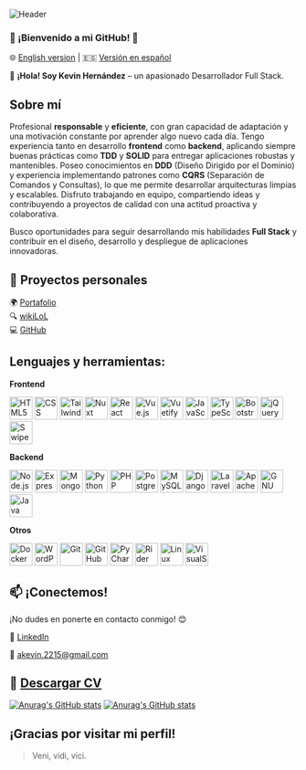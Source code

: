 ![Header](https://github.com/user-attachments/assets/423670da-b679-40b6-b86d-9641e231363d)

### 🚀 ¡Bienvenido a mi GitHub! 🚀

🌐 [English version](README.md) | 🇪🇸 [Versión en español](README.es.md)

👋 **¡Hola! Soy Kevin Hernández** – un apasionado Desarrollador Full Stack.

## Sobre mí

Profesional **responsable** y **eficiente**, con gran capacidad de adaptación y una motivación constante por aprender
algo nuevo cada día. Tengo experiencia tanto en desarrollo **frontend** como **backend**, aplicando siempre buenas
prácticas como **TDD** y **SOLID** para entregar aplicaciones robustas y mantenibles. Poseo conocimientos
en **DDD** (Diseño Dirigido por el Dominio) y experiencia implementando patrones como **CQRS** (Separación de Comandos y
Consultas), lo que me permite desarrollar arquitecturas limpias y escalables. Disfruto trabajando en equipo,
compartiendo ideas y contribuyendo a proyectos de calidad con una actitud proactiva y colaborativa.

Busco oportunidades para seguir desarrollando mis habilidades **Full Stack** y contribuir en el diseño, desarrollo y
despliegue de aplicaciones innovadoras.

## 📂 Proyectos personales

🌍 [Portafolio](https://kevin0018.github.io/portfolio)  
🔍 [wikiLoL](https://wikilol-client.vercel.app/)  
💻 [GitHub](https://github.com/kevin0018)

## Lenguajes y herramientas:

**Frontend**

<img src="https://github.com/user-attachments/assets/d14b6bc7-c789-45bb-af60-3c5e1848ad03" height="40" title="HTML5">
<img src="https://github.com/user-attachments/assets/ecfbb7d7-c138-4d90-9bb5-8a72ccccd7fd" height="40" title="CSS">
<img src="https://github.com/user-attachments/assets/a7af7f78-041d-44d4-be60-d816a64a7c4f" height="40" title="Tailwind CSS">
<img src="https://github.com/user-attachments/assets/9b2ed970-32b5-4f16-80c0-107252403611" height="40" title="Nuxt">
<img src="https://github.com/user-attachments/assets/2668dc7f-c92c-4821-b659-abee1af1ed5b" height="40" title="React">
<img src="https://github.com/user-attachments/assets/fbe81e2a-3493-4a6e-b341-19c6abc86dfd" height="40" title="Vue.js">
<img src="https://github.com/user-attachments/assets/8d3859ed-11ec-490c-b80b-7f013fda6c75" height="40" title="Vuetify">
<img src="https://github.com/user-attachments/assets/2255234b-4cbc-4d8b-88a0-f63ea5a73038" height="40" title="JavaScript">
<img src="https://github.com/user-attachments/assets/94f7ec14-9494-4a11-9025-f743c0badebb" height="40" title="TypeScript">
<img src="https://github.com/user-attachments/assets/38e23c7e-68f9-4651-b2ac-d1ae18eb0368" height="40" title="Bootstrap">
<img src="https://github.com/user-attachments/assets/e0c32820-28eb-45ce-979e-30e7a5e3e9f4" height="40" title="jQuery">
<img src="https://github.com/user-attachments/assets/a1be3a42-ac4b-4289-96e7-ba327d34d34c" height="40" title="Swiper">

**Backend**

<img src="https://github.com/user-attachments/assets/1986219d-1d92-4f80-8aa4-26aad85f2d7f" height="40" title="Node.js">
<img src="https://github.com/user-attachments/assets/afaa4bbb-c694-4449-a76a-7a4054135ead" height="40" title="Express">
<img src="https://github.com/user-attachments/assets/efdb1c13-98fe-4d26-8c14-2cbc4a1204b2" height="40" title="MongoDB">
<img src="https://github.com/user-attachments/assets/75674408-da85-4be1-be66-dbacf4a806fe" height="40" title="Python">
<img src="https://github.com/user-attachments/assets/ec2b3cec-d51e-431e-a27e-f0f3a0e40045" height="40" title="PHP">
<img src="https://github.com/user-attachments/assets/8f69c50a-8ba7-404f-8d06-198961809a11" height="40" title="PostgreSQL">
<img src="https://github.com/user-attachments/assets/232196a4-0f5d-40b0-8aee-8b25cb6d7b1a" height="40" title="MySQL">
<img src="https://github.com/user-attachments/assets/435ecd89-dbc6-4148-8fe3-6988c1cee07d" height="40" title="Django">
<img src="https://github.com/user-attachments/assets/0b165007-850b-467d-ad87-0f4596281803" height="40" title="Laravel">
<img src="https://github.com/user-attachments/assets/d329c3d7-6437-4d35-af5c-e92bb24c7eff" height="40" title="Apache">
<img src="https://github.com/user-attachments/assets/825275cb-c9e3-4639-bd1b-649fcc498142" height="40" title="GNU Bash">
<img src="https://github.com/user-attachments/assets/ba01300c-efaf-4d64-9f32-49b32703ca44" height="40" title="Java">

**Otros**

<img src="https://github.com/user-attachments/assets/a684fb02-f730-4bad-8036-4699710bb86c" height="40" title="Docker">
<img src="https://github.com/user-attachments/assets/7946bf5a-b39d-41e9-ae3b-74d10b0b635a" height="40" title="WordPress">
<img src="https://github.com/user-attachments/assets/dbaf0ce8-85bc-4299-9ef9-834eb9f806c2" height="40" title="Git">
<img src="https://github.com/user-attachments/assets/0d882b0e-83b7-4e34-bcb7-4eb8280e3116" height="40" title="GitHub">
<img src="https://github.com/user-attachments/assets/b7dcd978-0ae1-49d6-a753-d9d40c1a8031" height="40" title="PyCharm">
<img src="https://github.com/user-attachments/assets/0046e0fa-7dd8-495d-9d54-88cc1bf607f8" height="40" title="Rider">
<img src="https://github.com/user-attachments/assets/14cd8ab2-eabb-4351-a9bd-a7aa82cbe90e" height="40" title="Linux">
<img src="https://github.com/user-attachments/assets/c1d07a51-5cae-46b5-bcfd-d7e9ff294c13" height="40" title="VisualStudioCode">


## 📫 **¡Conectemos!**

¡No dudes en ponerte en contacto conmigo! 😊

🔗 [LinkedIn](https://www.linkedin.com/in/kevin-hernandez-deras)

📧 [akevin.2215@gmail.com](mailto:akevin.2215@gmail.com)

## 📄 [Descargar CV](https://github.com/user-attachments/files/21001255/CV_Kevin_Hernandez_Deras.pdf)

[![Anurag's GitHub stats](https://github-readme-stats-kevin0018s-projects.vercel.app//api/top-langs/?username=kevin0018&layout=compact&hide=Jupyter%20Notebook&langs_count=10&exclude_repo=github-readme-stats)](https://github.com/anuraghazra/github-readme-stats)
[![Anurag's GitHub stats](https://github-readme-stats-kevin0018s-projects.vercel.app/api?username=kevin0018&theme=dracula&show_icons=true&hide_rank=true&hide=stars,prs,issues)](https://github.com/anuraghazra/github-readme-stats)

## ¡Gracias por visitar mi perfil!

> Veni, vidi, vici.
